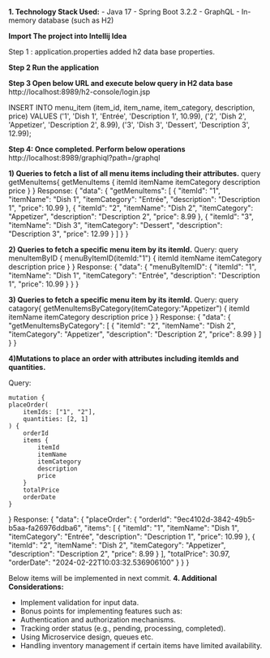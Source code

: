 **1. Technology Stack Used:**
    - Java 17
    - Spring Boot 3.2.2
    - GraphQL
    - In-memory database (such as H2)

**Import The project into Intellij Idea**

Step 1 :
application.properties added h2 data base properties.

**Step 2
Run the application**

**Step 3
Open below URL and execute below query in H2 data base**
http://localhost:8989/h2-console/login.jsp

INSERT INTO menu_item (item_id, item_name, item_category, description, price) VALUES
('1', 'Dish 1', 'Entrée', 'Description 1', 10.99),
('2', 'Dish 2', 'Appetizer', 'Description 2', 8.99),
('3', 'Dish 3', 'Dessert', 'Description 3', 12.99);

**Step 4: Once completed. Perform below operations**
http://localhost:8989/graphiql?path=/graphql

**1) Queries to fetch a list of all menu items including their attributes.**
   query getMenuItems{
   getMenuItems {
   itemId
   itemName
   itemCategory
   description
   price
   }
   }
   Response:
   {
   "data": {
   "getMenuItems": [
   {
   "itemId": "1",
   "itemName": "Dish 1",
   "itemCategory": "Entrée",
   "description": "Description 1",
   "price": 10.99
   },
   {
   "itemId": "2",
   "itemName": "Dish 2",
   "itemCategory": "Appetizer",
   "description": "Description 2",
   "price": 8.99
   },
   {
   "itemId": "3",
   "itemName": "Dish 3",
   "itemCategory": "Dessert",
   "description": "Description 3",
   "price": 12.99
   }
   ]
   }
   }

**2) Queries to fetch a specific menu item by its itemId.**
   Query:
   query menuItemByID {
   menuByItemID(itemId:"1") {
   itemId
   itemName
   itemCategory
   description
   price
   }
   }
   Response:
   {
   "data": {
   "menuByItemID": {
   "itemId": "1",
   "itemName": "Dish 1",
   "itemCategory": "Entrée",
   "description": "Description 1",
   "price": 10.99
   }
   }
   }

**3) Queries to fetch a specific menu item by its itemId.**
   Query:
   query catagory{
   getMenuItemsByCategory(itemCategory:"Appetizer") {
   itemId
   itemName
   itemCategory
   description
   price
   }
   }
   Response:
   {
   "data": {
   "getMenuItemsByCategory": [
   {
   "itemId": "2",
   "itemName": "Dish 2",
   "itemCategory": "Appetizer",
   "description": "Description 2",
   "price": 8.99
   }
   ]
   }
   }

**4)Mutations to place an order with attributes including itemIds and quantities.**

Query:

	mutation {
    placeOrder(
        itemIds: ["1", "2"],
        quantities: [2, 1]
    ) {
        orderId
        items {
            itemId
            itemName
            itemCategory
            description
            price
        }
        totalPrice
        orderDate
    }

}
Response:
{
"data": {
"placeOrder": {
"orderId": "9ec4102d-3842-49b5-b5aa-fa26976ddba6",
"items": [
{
"itemId": "1",
"itemName": "Dish 1",
"itemCategory": "Entrée",
"description": "Description 1",
"price": 10.99
},
{
"itemId": "2",
"itemName": "Dish 2",
"itemCategory": "Appetizer",
"description": "Description 2",
"price": 8.99
}
],
"totalPrice": 30.97,
"orderDate": "2024-02-22T10:03:32.536906100"
}
}
}


Below items will be implemented in next commit.
**4. Additional Considerations:**

- Implement validation for input data.
- Bonus points for implementing features such as:
- Authentication and authorization mechanisms.
- Tracking order status (e.g., pending, processing, completed).
- Using Microservice design, queues etc.
- Handling inventory management if certain items have limited availability.

